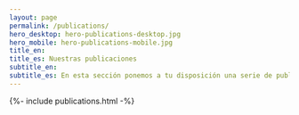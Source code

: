 ```yaml
---
layout: page
permalink: /publications/
hero_desktop: hero-publications-desktop.jpg
hero_mobile: hero-publications-mobile.jpg
title_en:
title_es: Nuestras publicaciones
subtitle_en:
subtitle_es: En esta sección ponemos a tu disposición una serie de publicaciones y documentos que hemos preparado junto a otras organizaciones sobre los derechos económicos, sociales, culturales y ambientales.
---
```


{%- include publications.html -%}
